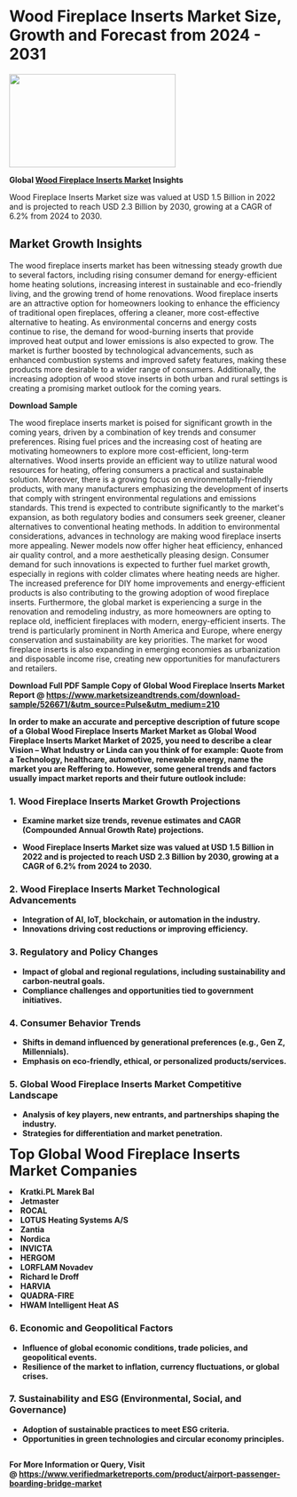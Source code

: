 <H1>Wood Fireplace Inserts Market Size, Growth and Forecast from 2024 - 2031</H1><img class="aligncenter size-medium wp-image-584254" src="https://thirdeyenews.in/wp-content/uploads/2024/09/Global-Market-Research-300x168.jpeg" alt="" width="300" height="168" /><p><strong>Global&nbsp;<a href="https://www.marketsizeandtrends.com/download-sample/526671/&amp;utm_source=Pulse&amp;utm_medium=210">Wood Fireplace Inserts Market</a> Insights</strong></p><p>Wood Fireplace Inserts Market size was valued at USD 1.5 Billion in 2022 and is projected to reach USD 2.3 Billion by 2030, growing at a CAGR of 6.2% from 2024 to 2030.</p><p><h2>Market Growth Insights</h2> <p>The wood fireplace inserts market has been witnessing steady growth due to several factors, including rising consumer demand for energy-efficient home heating solutions, increasing interest in sustainable and eco-friendly living, and the growing trend of home renovations. Wood fireplace inserts are an attractive option for homeowners looking to enhance the efficiency of traditional open fireplaces, offering a cleaner, more cost-effective alternative to heating. As environmental concerns and energy costs continue to rise, the demand for wood-burning inserts that provide improved heat output and lower emissions is also expected to grow. The market is further boosted by technological advancements, such as enhanced combustion systems and improved safety features, making these products more desirable to a wider range of consumers. Additionally, the increasing adoption of wood stove inserts in both urban and rural settings is creating a promising market outlook for the coming years.</p> <p><strong>Download Sample</strong></p> <p>The wood fireplace inserts market is poised for significant growth in the coming years, driven by a combination of key trends and consumer preferences. Rising fuel prices and the increasing cost of heating are motivating homeowners to explore more cost-efficient, long-term alternatives. Wood inserts provide an efficient way to utilize natural wood resources for heating, offering consumers a practical and sustainable solution. Moreover, there is a growing focus on environmentally-friendly products, with many manufacturers emphasizing the development of inserts that comply with stringent environmental regulations and emissions standards. This trend is expected to contribute significantly to the market's expansion, as both regulatory bodies and consumers seek greener, cleaner alternatives to conventional heating methods. In addition to environmental considerations, advances in technology are making wood fireplace inserts more appealing. Newer models now offer higher heat efficiency, enhanced air quality control, and a more aesthetically pleasing design. Consumer demand for such innovations is expected to further fuel market growth, especially in regions with colder climates where heating needs are higher. The increased preference for DIY home improvements and energy-efficient products is also contributing to the growing adoption of wood fireplace inserts. Furthermore, the global market is experiencing a surge in the renovation and remodeling industry, as more homeowners are opting to replace old, inefficient fireplaces with modern, energy-efficient inserts. The trend is particularly prominent in North America and Europe, where energy conservation and sustainability are key priorities. The market for wood fireplace inserts is also expanding in emerging economies as urbanization and disposable income rise, creating new opportunities for manufacturers and retailers. <p><strong></p><p><span class=""><strong>Download Full PDF Sample Copy of Global Wood Fireplace Inserts Market Report</strong> @ <a href="https://www.marketsizeandtrends.com/download-sample/526671/&amp;utm_source=Pulse&amp;utm_medium=210" target="_blank">https://www.marketsizeandtrends.com/download-sample/526671/&amp;utm_source=Pulse&amp;utm_medium=210</a></span></p><p>In order to make an accurate and perceptive description of future scope of a Global&nbsp;Wood Fireplace Inserts Market Market as Global&nbsp;Wood Fireplace Inserts Market Market of 2025, you need to describe a clear Vision &ndash; What Industry or Linda can you think of for example: Quote from a Technology, healthcare, automotive, renewable energy, name the market you are Reffering to. However, some general trends and factors usually impact market reports and their future outlook include:</p><h3>1.&nbsp;<strong>Wood Fireplace Inserts Market Growth Projections</strong></h3><ul><li>Examine market size trends, revenue estimates and CAGR (Compounded Annual Growth Rate) projections.</li><li><p>Wood Fireplace Inserts Market size was valued at USD 1.5 Billion in 2022 and is projected to reach USD 2.3 Billion by 2030, growing at a CAGR of 6.2% from 2024 to 2030.</p></li></ul><h3>2.&nbsp;<strong>Wood Fireplace Inserts Market Technological Advancements</strong></h3><ul><li>Integration of AI, IoT, blockchain, or automation in the industry.</li><li>Innovations driving cost reductions or improving efficiency.</li></ul><h3>3.&nbsp;<strong>Regulatory and Policy Changes</strong></h3><ul><li>Impact of global and regional regulations, including sustainability and carbon-neutral goals.</li><li>Compliance challenges and opportunities tied to government initiatives.</li></ul><h3>4.&nbsp;<strong>Consumer Behavior Trends</strong></h3><ul><li>Shifts in demand influenced by generational preferences (e.g., Gen Z, Millennials).</li><li>Emphasis on eco-friendly, ethical, or personalized products/services.</li></ul><h3>5.&nbsp;<strong>Global Wood Fireplace Inserts Market Competitive Landscape</strong></h3><ul><li>Analysis of key players, new entrants, and partnerships shaping the industry.</li><li>Strategies for differentiation and market penetration.</li></ul><p data-pm-slice="1 1 []"><span style="color: inherit; font-family: inherit; font-size: 25px;">Top Global Wood Fireplace Inserts Market Companies</span></p><div class="" data-test-id=""><p><li>Kratki.PL Marek Bal</li><li> Jetmaster</li><li> ROCAL</li><li> LOTUS Heating Systems A/S</li><li> Zantia</li><li> Nordica</li><li> INVICTA</li><li> HERGOM</li><li> LORFLAM Novadev</li><li> Richard le Droff</li><li> HARVIA</li><li> QUADRA-FIRE</li><li> HWAM Intelligent Heat AS</li></p></div><h3>6.&nbsp;<strong>Economic and Geopolitical Factors</strong></h3><ul><li>Influence of global economic conditions, trade policies, and geopolitical events.</li><li>Resilience of the market to inflation, currency fluctuations, or global crises.</li></ul><h3>7.&nbsp;<strong>Sustainability and ESG (Environmental, Social, and Governance)</strong></h3><ul><li>Adoption of sustainable practices to meet ESG criteria.</li><li>Opportunities in green technologies and circular economy principles.</li></ul><h2><strong style="font-size: 14px;">For More Information or Query, Visit @&nbsp;</strong><a style="background-color: #ffffff; font-size: 14px;" href="https://www.marketsizeandtrends.com/report/wood-fireplace-inserts-market/" target="_blank">https://www.verifiedmarketreports.com/product/airport-passenger-boarding-bridge-market</a></h2>
